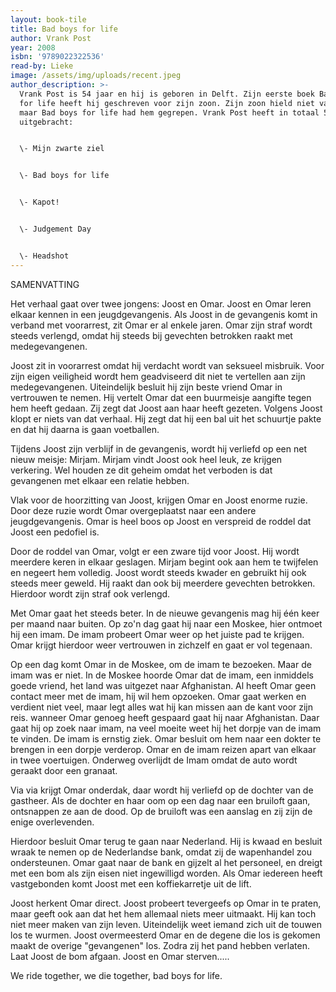 ```yaml
---
layout: book-tile
title: Bad boys for life
author: Vrank Post
year: 2008
isbn: '9789022322536'
read-by: Lieke
image: /assets/img/uploads/recent.jpeg
author_description: >-
  Vrank Post is 54 jaar en hij is geboren in Delft. Zijn eerste boek Bad boys
  for life heeft hij geschreven voor zijn zoon. Zijn zoon hield niet van lezen
  maar Bad boys for life had hem gegrepen. Vrank Post heeft in totaal 5 boek
  uitgebracht:


  \- Mijn zwarte ziel


  \- Bad boys for life


  \- Kapot!


  \- Judgement Day


  \- Headshot
---
```

SAMENVATTING

Het verhaal gaat over twee jongens: Joost en Omar. Joost en Omar leren elkaar kennen in een jeugdgevangenis. Als Joost in de gevangenis komt in verband met voorarrest, zit Omar er al enkele jaren. Omar zijn straf wordt steeds verlengd, omdat hij steeds bij gevechten betrokken raakt met medegevangenen.

Joost zit in voorarrest omdat hij verdacht wordt van seksueel misbruik. Voor zijn eigen veiligheid wordt hem geadviseerd dit niet te vertellen aan zijn medegevangenen. Uiteindelijk besluit hij zijn beste vriend Omar in vertrouwen te nemen. Hij vertelt Omar dat een buurmeisje aangifte tegen hem heeft gedaan. Zij zegt dat Joost aan haar heeft gezeten. Volgens Joost klopt er niets van dat verhaal. Hij zegt dat hij een bal uit het schuurtje pakte en dat hij daarna is gaan voetballen.

Tijdens Joost zijn verblijf in de gevangenis, wordt hij verliefd op een net nieuw meisje: Mirjam. Mirjam vindt Joost ook heel leuk, ze krijgen verkering. Wel houden ze dit geheim omdat het verboden is dat gevangenen met elkaar een relatie hebben.

Vlak voor de hoorzitting van Joost, krijgen Omar en Joost enorme ruzie. Door deze ruzie wordt Omar overgeplaatst naar een andere jeugdgevangenis. Omar is heel boos op Joost en verspreid de roddel dat Joost een pedofiel is.

Door de roddel van Omar, volgt er een zware tijd voor Joost. Hij wordt meerdere keren in elkaar geslagen. Mirjam begint ook aan hem te twijfelen en negeert hem volledig. Joost wordt steeds kwader en gebruikt hij ook steeds meer geweld. Hij raakt dan ook bij meerdere gevechten betrokken. Hierdoor wordt zijn straf ook verlengd.

Met Omar gaat het steeds beter. In de nieuwe gevangenis mag hij één keer per maand naar buiten. Op zo'n dag gaat hij naar een Moskee, hier ontmoet hij een imam. De imam probeert Omar weer op het juiste pad te krijgen. Omar krijgt hierdoor weer vertrouwen in zichzelf en gaat er vol tegenaan.

Op een dag komt Omar in de Moskee, om de imam te bezoeken. Maar de imam was er niet. In de Moskee hoorde Omar dat de imam, een inmiddels goede vriend, het land was uitgezet naar Afghanistan. Al heeft Omar geen contact meer met de imam, hij wil hem opzoeken. Omar gaat werken en verdient niet veel, maar legt alles wat hij kan missen aan de kant voor zijn reis. wanneer Omar genoeg heeft gespaard gaat hij naar Afghanistan. Daar gaat hij op zoek naar imam, na veel moeite weet hij het dorpje van de imam te vinden. De imam is ernstig ziek. Omar besluit om hem naar een dokter te brengen in een dorpje verderop. Omar en de imam reizen apart van elkaar in twee voertuigen. Onderweg overlijdt de Imam omdat de auto wordt geraakt door een granaat.

Via via krijgt Omar onderdak, daar wordt hij verliefd op de dochter van de gastheer. Als de dochter en haar oom op een dag naar een bruiloft gaan, ontsnappen ze aan de dood. Op de bruiloft was een aanslag en zij zijn de enige overlevenden.

Hierdoor besluit Omar terug te gaan naar Nederland. Hij is kwaad en besluit wraak te nemen op de Nederlandse bank, omdat zij de wapenhandel zou ondersteunen. Omar gaat naar de bank en gijzelt al het personeel, en dreigt met een bom als zijn eisen niet ingewilligd worden. Als Omar iedereen heeft vastgebonden komt Joost met een koffiekarretje uit de lift.

Joost herkent Omar direct. Joost probeert tevergeefs op Omar in te praten, maar geeft ook aan dat het hem allemaal niets meer uitmaakt. Hij kan toch niet meer maken van zijn leven. Uiteindelijk weet iemand zich uit de touwen los te wurmen. Joost overmeesterd Omar en de degene die los is gekomen maakt de overige "gevangenen" los. Zodra zij het pand hebben verlaten. Laat Joost de bom afgaan. Joost en Omar sterven.....

We ride together, we die together, bad boys for life.
